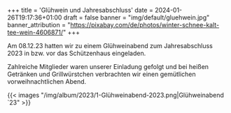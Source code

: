 +++
title = 'Glühwein und Jahresabschluss'
date = 2024-01-26T19:17:36+01:00
draft = false
banner = "img/default/gluehwein.jpg"
banner_attribution = "https://pixabay.com/de/photos/winter-schnee-kalt-tee-wein-4606871/"
+++

Am 08.12.23 hatten wir zu einem Glühweinabend zum Jahresabschluss 2023 in bzw. vor das Schützenhaus eingeladen.

Zahlreiche Mitglieder waren unserer Einladung gefolgt und bei heißen Getränken und Grillwürstchen verbrachten wir einen gemütlichen vorweihnachtlichen Abend.

{{< images "/img/album/2023/1-Glühweinabend-2023.png|Glühweinabend `23" >}}